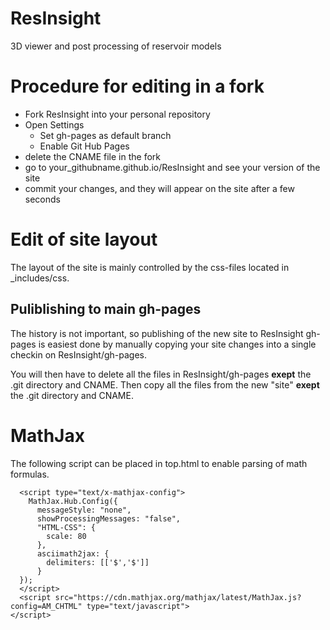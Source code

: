 ResInsight
==========

3D viewer and post processing of reservoir models

# Procedure for editing in a fork
- Fork ResInsight into your personal repository
- Open Settings
    - Set gh-pages as default branch
    - Enable Git Hub Pages
- delete the CNAME file in the fork
- go to your_githubname.github.io/ResInsight and see your version of the site
- commit your changes, and they will appear on the site after a few seconds

# Edit of site layout
The layout of the site is mainly controlled by the css-files located in _includes/css.

## Puliblishing to main gh-pages
The history is not important, so publishing of the new site to ResInsight gh-pages is easiest done by manually copying your site changes into a single checkin on ResInsight/gh-pages. 

You will then have to delete all the files in ResInsight/gh-pages **exept** the .git directory and CNAME.
Then copy all the files from the new "site" **exept** the .git directory and CNAME.


# MathJax
The following script can be placed in top.html to enable parsing of math formulas.

```
  <script type="text/x-mathjax-config">
    MathJax.Hub.Config({
      messageStyle: "none",
      showProcessingMessages: "false",
      "HTML-CSS": {
        scale: 80
      },
      asciimath2jax: {
        delimiters: [['$','$']]
      }
  });
  </script>
  <script src="https://cdn.mathjax.org/mathjax/latest/MathJax.js?config=AM_CHTML" type="text/javascript">
</script>
```
